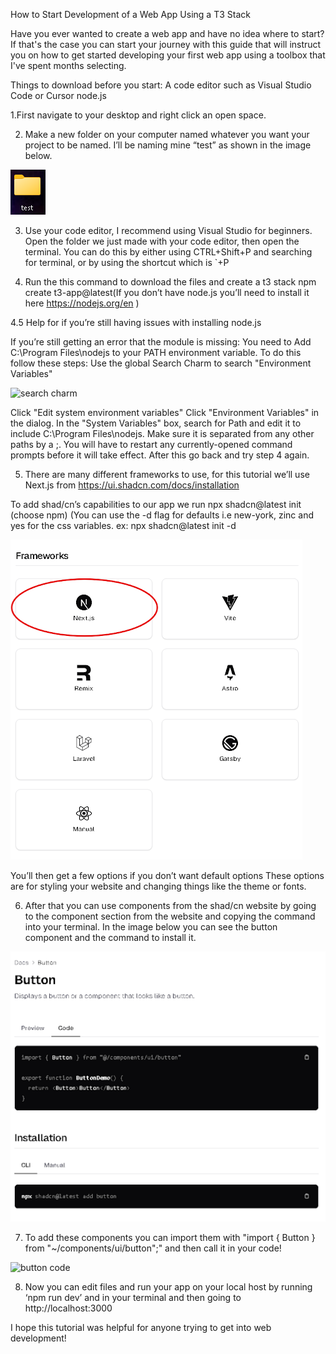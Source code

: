 How to Start Development of a Web App Using a T3 Stack

Have you ever wanted to create a web app and have no idea where to start? If that's the case you can start your journey with this guide that will instruct you on how to get started developing your first web app using a toolbox that I've spent months selecting. 

Things to download before you start:
A code editor such as Visual Studio Code or Cursor
node.js


1.First navigate to your desktop and right click an open space. 

2. Make a new folder on your computer named whatever you want your project to be named. I’ll be naming mine “test” as shown in the image below.

![Test Folder Image](test%20folder.png)

3. Use your code editor, I recommend using Visual Studio for beginners. Open the folder we just made with your code editor, then open the terminal. You can do this by either using CTRL+Shift+P and searching for terminal, or by using the shortcut which is `+P

4. Run the this command to download the files and create a t3 stack
npm create t3-app@latest(If you don’t have node.js you’ll need to install it here https://nodejs.org/en )

4.5 Help for if you’re still having issues with installing node.js


If you’re still getting an error that the module is missing:
You need to Add C:\Program Files\nodejs to your PATH environment variable. To do this follow these steps:
Use the global Search Charm to search "Environment Variables"

![search charm](images/Screenshot%202024-11-04%20at%203.09.37%20PM.png)

Click "Edit system environment variables"
Click "Environment Variables" in the dialog.
In the "System Variables" box, search for Path and edit it to include C:\Program Files\nodejs. Make sure it is separated from any other paths by a ;.
You will have to restart any currently-opened command prompts before it will take effect.
After this go back and try step 4 again.


5. There are many different frameworks to use, for this tutorial we’ll use Next.js from https://ui.shadcn.com/docs/installation

To add shad/cn’s capabilities to our app we run
npx shadcn@latest init	(choose npm)
(You can use the -d flag for defaults i.e new-york, zinc and yes for the css variables.
ex: npx shadcn@latest init -d

![Framework Image](framwork.png)

You’ll then get a few options if you don’t want default options
These options are for styling your website and changing things like the theme or fonts. 

6. After that you can use components from the shad/cn website by going to the component section from the website and copying the command into your terminal. In the image below you can see the button component and the command to install it. 

![Component Image](component.png)

7. To add these components you can import them with "import { Button } from "~/components/ui/button";" and then call it in your code!
   
![button code](images/Screenshot%202024-11-04%20at%203.27.12%20PM.png)
 

8. Now you can edit files and run your app on your local host by running ‘npm run dev’ and in your terminal and then going to http://localhost:3000

I hope this tutorial was helpful for anyone trying to get into web development!

 

